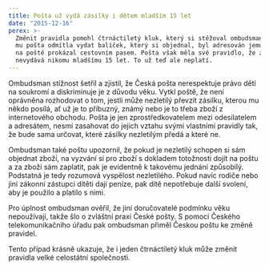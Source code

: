 ```yaml
---
title: Pošta už vydá zásilky i dětem mladším 15 let
date: "2015-12-16"
perex: >-
  Změnit pravidla pomohl čtrnáctiletý kluk, který si stěžoval ombudsmanovi, že
  mu pošta odmítla vydat balíček, který si objednal, byl adresován jemu a on se
  na poště prokázal cestovním pasem. Pošta však měla své pravidlo, že zásilky
  nevydává nikomu mladšímu 15 let. To už teď ale neplatí.
---
```


<p>Ombudsman stížnost šetřil a zjistil, že Česká pošta nerespektuje právo dětí na soukromí a diskriminuje je z důvodu věku. Vytkl poště, že není oprávněna rozhodovat o tom, jestli může nezletilý převzít zásilku, kterou mu někdo posílá, ať už je to příbuzný, známý nebo je to třeba zboží z internetového obchodu. Pošta je jen zprostředkovatelem mezi odesilatelem a adresátem, nesmí zasahovat do jejich vztahu svými vlastními pravidly tak, že bude sama určovat, které zásilky nezletilým předá a které ne.</p> <p>Ombudsman také poštu upozornil, že pokud je nezletilý schopen si sám objednat zboží, na vyzvání si pro zboží s dokladem totožnosti dojít na poštu a za zboží sám zaplatit, pak je evidentně k takovému jednání způsobilý. Podstatná je tedy rozumová vyspělost nezletilého. Pokud navíc rodiče nebo jiní zákonní zástupci dítěti dají peníze, pak dítě nepotřebuje další svolení, aby je použilo a platilo s nimi.</p><p>Pro úplnost ombudsman ověřil, že jiní doručovatelé podmínku věku nepoužívají, takže šlo o zvláštní praxi České pošty. S pomocí Českého telekomunikačního úřadu pak ombudsman přiměl Českou poštu ke změně pravidel.</p><p>Tento případ krásně ukazuje, že i jeden čtrnáctiletý kluk může změnit pravidla velké celostátní společnosti.</p>
